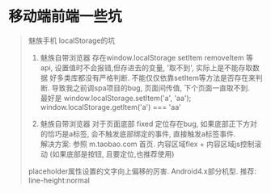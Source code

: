 # 移动端前端一些坑
>
> 魅族手机 localStorage的坑
>
> 1. 魅族自带浏览器 存在window.localStorage setItem removeItem 等api, 设置值时不会报错,但存进去的变量, '取不到', 实际上是不能存取数据
> 好多类库都没有严格判断. 不能仅仅依靠setItem等方法是否存在来判断. 导致我之前调spa项目的bug, 页面间传值, 下个页面一直取不到.<br />
> 最好是 window.localStorage.setItem('a', 'aa');  window.localStorage.getItem('a') === 'aa'
>
> 2. 魅族自带浏览器 对于页面底部 fixed 定位存在bug, 如果底部正下方对的恰巧是a标签, 会不触发底部绑定的事件, 直接触发a标签事件.<br />
> 解决方案: 参照 m.taobao.com 首页. 内容区域flex + 内容区域js控制滚动 (如果底部是按钮, 且要定位,也推荐使用)
>
> placeholder属性设置的文字向上偏移的厉害. Android4.x部分机型. 推荐: line-height:normal